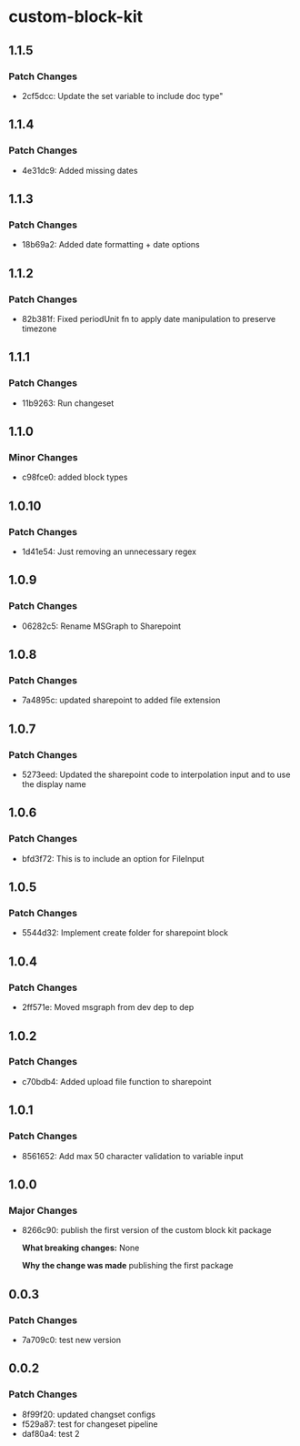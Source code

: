 # custom-block-kit

## 1.1.5

### Patch Changes

- 2cf5dcc: Update the set variable to include doc type"

## 1.1.4

### Patch Changes

- 4e31dc9: Added missing dates

## 1.1.3

### Patch Changes

- 18b69a2: Added date formatting + date options

## 1.1.2

### Patch Changes

- 82b381f: Fixed periodUnit fn to apply date manipulation to preserve timezone

## 1.1.1

### Patch Changes

- 11b9263: Run changeset

## 1.1.0

### Minor Changes

- c98fce0: added block types

## 1.0.10

### Patch Changes

- 1d41e54: Just removing an unnecessary regex

## 1.0.9

### Patch Changes

- 06282c5: Rename MSGraph to Sharepoint

## 1.0.8

### Patch Changes

- 7a4895c: updated sharepoint to added file extension

## 1.0.7

### Patch Changes

- 5273eed: Updated the sharepoint code to interpolation input and to use the display name

## 1.0.6

### Patch Changes

- bfd3f72: This is to include an option for FileInput

## 1.0.5

### Patch Changes

- 5544d32: Implement create folder for sharepoint block

## 1.0.4

### Patch Changes

- 2ff571e: Moved msgraph from dev dep to dep

## 1.0.2

### Patch Changes

- c70bdb4: Added upload file function to sharepoint

## 1.0.1

### Patch Changes

- 8561652: Add max 50 character validation to variable input

## 1.0.0

### Major Changes

- 8266c90: publish the first version of the custom block kit package

  **What breaking changes:**
  None

  **Why the change was made**
  publishing the first package

## 0.0.3

### Patch Changes

- 7a709c0: test new version

## 0.0.2

### Patch Changes

- 8f99f20: updated changset configs
- f529a87: test for changeset pipeline
- daf80a4: test 2
